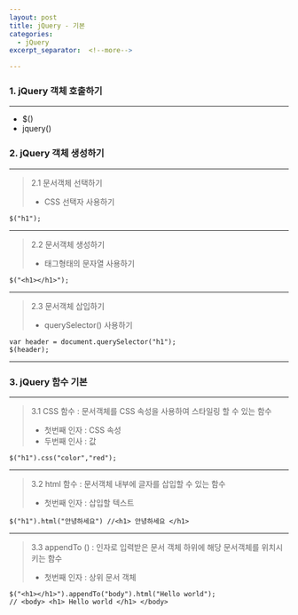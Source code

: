 ```yaml
---
layout: post
title: jQuery - 기본
categories:
  - jQuery
excerpt_separator:  <!--more-->

---
```


### 1. jQuery 객체 호출하기

---

- $()
- jquery()

### 2. jQuery 객체 생성하기

---

> 2.1 문서객체 선택하기
>
> - CSS 선택자 사용하기

```
$("h1");
```

---

> 2.2 문서객체 생성하기
>
> - 태그형태의 문자열 사용하기

```
$("<h1></h1>");
```

---

> 2.3 문서객체 삽입하기
>
> - querySelector() 사용하기

```
var header = document.querySelector("h1");
$(header);
```

---

### 3. jQuery 함수 기본

---

> 3.1 CSS 함수 : 문서객체를 CSS 속성을 사용하여 스타일링 할 수 있는 함수
>
> - 첫번째 인자 : CSS 속성
> - 두번째 인사 : 값

```
$("h1").css("color","red");
```

---

> 3.2 html 함수 : 문서객체 내부에 글자를 삽입할 수 있는 함수
>
> - 첫번째 인자 : 삽입할 텍스트

```
$("h1").html("안녕하세요") //<h1> 안녕하세요 </h1>
```

---

> 3.3 appendTo () : 인자로 입력받은 문서 객체 하위에 해당 문서객체를 위치시키는 함수
>
> - 첫번째 인자 : 상위 문서 객체

```
$("<h1></h1>").appendTo("body").html("Hello world");
// <body> <h1> Hello world </h1> </body>
```
